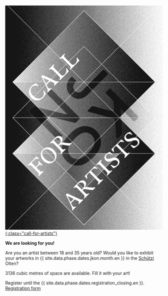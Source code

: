 [![Call for Artists](images/calls/callforartists_2021.gif){:class="call-for-artists"}](/call-for-artists.en.html)

__We are looking for you!__

Are you an artist between 18 and 35 years old? Would you like to exhibit your artworks in {{ site.data.phase.dates.jkon.month.en }} in the [Schützi](https://schuetzi.ch/) Olten?

3136 cubic metres of space are available. Fill it with your art!

Register until the {{ site.data.phase.dates.registration_closing.en }}. [Registration form](/call-for-artists.en.html)
